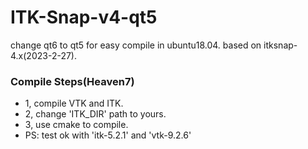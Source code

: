 # ITK-Snap-v4-qt5
change qt6 to qt5 for easy compile in ubuntu18.04. 
based on itksnap-4.x(2023-2-27).

### Compile Steps(Heaven7)
- 1, compile VTK and ITK.
- 2, change 'ITK_DIR' path to yours.
- 3, use cmake to compile.
- PS: test ok with 'itk-5.2.1' and 'vtk-9.2.6'
